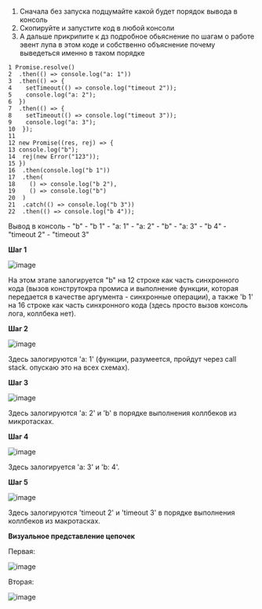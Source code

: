 1) Сначала без запуска подцумайте какой будет порядок вывода в консоль
2) Скопируйте и запустите код в любой консоли
3) А дальше прикрипите к дз подробное обьяснение по шагам о работе эвент лупа в этом коде и собственно объяснение почему выведеться именно в таком порядке


```
1 Promise.resolve()
2  .then(() => console.log("a: 1"))
3  .then(() => {
4    setTimeout(() => console.log("timeout 2"));
5    console.log("a: 2");
6  })
7  .then(() => {
8    setTimeout(() => console.log("timeout 3"));
9    console.log("a: 3");  
10  });
11
12 new Promise((res, rej) => {
13 console.log("b");
14  rej(new Error("123"));
15 })
16  .then(console.log("b 1"))
17  .then(
18    () => console.log("b 2"),
19    () => console.log("b")
20  )
21  .catch(() => console.log("b 3"))
22  .then(() => console.log("b 4"));
```

Вывод в консоль - "b" - "b 1" - "a: 1" - "a: 2" - "b" - "a: 3" - "b 4" - "timeout 2" - "timeout 3"

**Шаг 1**

![image](https://github.com/AlinaLaniuk/aston-js-intensive/assets/101401177/5c43fc2b-7e13-4c9e-9a34-8b918061e682)

На этом этапе залогируется "b" на 12 строке как часть синхронного кода (вызов конструтокра промиса и выполнение функции, которая передается в качестве аргумента - синхронные операции), 
а также 'b 1' на 16 строке как часть синхронного кода (здесь просто вызов консоль лога, коллбека нет).

**Шаг 2**

![image](https://github.com/AlinaLaniuk/aston-js-intensive/assets/101401177/86612159-3561-4e6b-9f5e-8f2cc53bbc8c)

Здесь залогируются 'a: 1' (функции, разумеется, пройдут через call stack. опускаю это на всех схемах).

**Шаг 3**

![image](https://github.com/AlinaLaniuk/aston-js-intensive/assets/101401177/8f388b9f-9e89-4d02-b096-f6bd0e51448a)



Здесь залогируются 'a: 2' и 'b' в порядке выполнения коллбеков из микротасках.

**Шаг 4**

![image](https://github.com/AlinaLaniuk/aston-js-intensive/assets/101401177/906fe0f2-0915-4dd4-befc-d61d9745d9c2)


Здесь залогируется 'a: 3' и 'b: 4'.

**Шаг 5**

![image](https://github.com/AlinaLaniuk/aston-js-intensive/assets/101401177/d335db29-8133-4189-bad4-828b219afd14)

Здесь залогируются 'timeout 2' и 'timeout 3' в порядке выполнения коллбеков из макротасках.



**Визуальное представление цепочек**

Первая:

![image](https://github.com/AlinaLaniuk/aston-js-intensive/assets/101401177/e161edd8-d5cb-4e2f-a42b-e38327dd04f0)


Вторая:

![image](https://github.com/AlinaLaniuk/aston-js-intensive/assets/101401177/9115acda-9a86-452a-9f7e-a3eaabd2433e)


